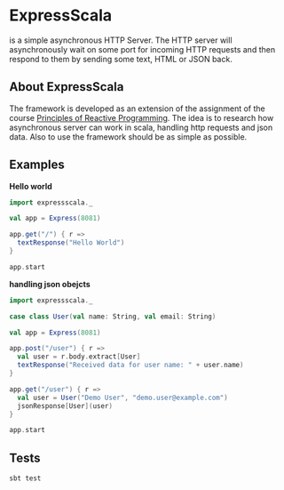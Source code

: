 ExpressScala 
============
is a simple asynchronous HTTP Server. The HTTP server will asynchronously wait on some port for incoming HTTP requests and then respond to them by sending some text, HTML or JSON back.

About ExpressScala
------------------
The framework is developed as an extension of the assignment of the course [Principles of Reactive Programming](https://www.coursera.org/course/reactive). The idea is to research how asynchronous server can work in scala, handling http requests and json data. Also to use the framework should be as simple as possible.

Examples
--------
**Hello world**

```scala
import expressscala._

val app = Express(8081)

app.get("/") { r =>
  textResponse("Hello World")
}

app.start
```

**handling json obejcts**
```scala
import expressscala._

case class User(val name: String, val email: String)

val app = Express(8081)

app.post("/user") { r =>
  val user = r.body.extract[User]
  textResponse("Received data for user name: " + user.name)
}

app.get("/user") { r =>
  val user = User("Demo User", "demo.user@example.com")
  jsonResponse[User](user)
}

app.start
```

Tests
-----
```scala
sbt test
```

